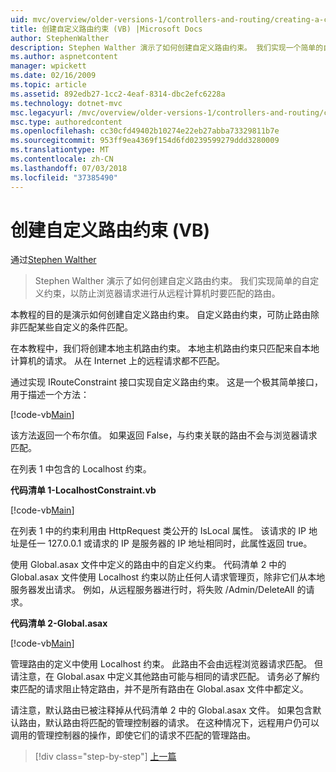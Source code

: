 ```yaml
---
uid: mvc/overview/older-versions-1/controllers-and-routing/creating-a-custom-route-constraint-vb
title: 创建自定义路由约束 (VB) |Microsoft Docs
author: StephenWalther
description: Stephen Walther 演示了如何创建自定义路由约束。 我们实现一个简单的自定义的约束，可防止路由匹配 w...
ms.author: aspnetcontent
manager: wpickett
ms.date: 02/16/2009
ms.topic: article
ms.assetid: 892edb27-1cc2-4eaf-8314-dbc2efc6228a
ms.technology: dotnet-mvc
msc.legacyurl: /mvc/overview/older-versions-1/controllers-and-routing/creating-a-custom-route-constraint-vb
msc.type: authoredcontent
ms.openlocfilehash: cc30cfd49402b10274e22eb27abba73329811b7e
ms.sourcegitcommit: 953ff9ea4369f154d6fd0239599279ddd3280009
ms.translationtype: MT
ms.contentlocale: zh-CN
ms.lasthandoff: 07/03/2018
ms.locfileid: "37385490"
---
```

<a name="creating-a-custom-route-constraint-vb"></a>创建自定义路由约束 (VB)
====================
通过[Stephen Walther](https://github.com/StephenWalther)

> Stephen Walther 演示了如何创建自定义路由约束。 我们实现简单的自定义约束，以防止浏览器请求进行从远程计算机时要匹配的路由。


本教程的目的是演示如何创建自定义路由约束。 自定义路由约束，可防止路由除非匹配某些自定义的条件匹配。

在本教程中，我们将创建本地主机路由约束。 本地主机路由约束只匹配来自本地计算机的请求。 从在 Internet 上的远程请求都不匹配。

通过实现 IRouteConstraint 接口实现自定义路由约束。 这是一个极其简单接口，用于描述一个方法：

[!code-vb[Main](creating-a-custom-route-constraint-vb/samples/sample1.vb)]

该方法返回一个布尔值。 如果返回 False，与约束关联的路由不会与浏览器请求匹配。

在列表 1 中包含的 Localhost 约束。

**代码清单 1-LocalhostConstraint.vb**

[!code-vb[Main](creating-a-custom-route-constraint-vb/samples/sample2.vb)]

在列表 1 中的约束利用由 HttpRequest 类公开的 IsLocal 属性。 该请求的 IP 地址是任一 127.0.0.1 或请求的 IP 是服务器的 IP 地址相同时，此属性返回 true。

使用 Global.asax 文件中定义的路由中的自定义约束。 代码清单 2 中的 Global.asax 文件使用 Localhost 约束以防止任何人请求管理页，除非它们从本地服务器发出请求。 例如，从远程服务器进行时，将失败 /Admin/DeleteAll 的请求。

**代码清单 2-Global.asax**

[!code-vb[Main](creating-a-custom-route-constraint-vb/samples/sample3.vb)]

管理路由的定义中使用 Localhost 约束。 此路由不会由远程浏览器请求匹配。 但请注意，在 Global.asax 中定义其他路由可能与相同的请求匹配。 请务必了解约束匹配的请求阻止特定路由，并不是所有路由在 Global.asax 文件中都定义。

请注意，默认路由已被注释掉从代码清单 2 中的 Global.asax 文件。 如果包含默认路由，默认路由将匹配的管理控制器的请求。 在这种情况下，远程用户仍可以调用的管理控制器的操作，即使它们的请求不匹配的管理路由。

> [!div class="step-by-step"]
> [上一篇](creating-a-route-constraint-vb.md)

